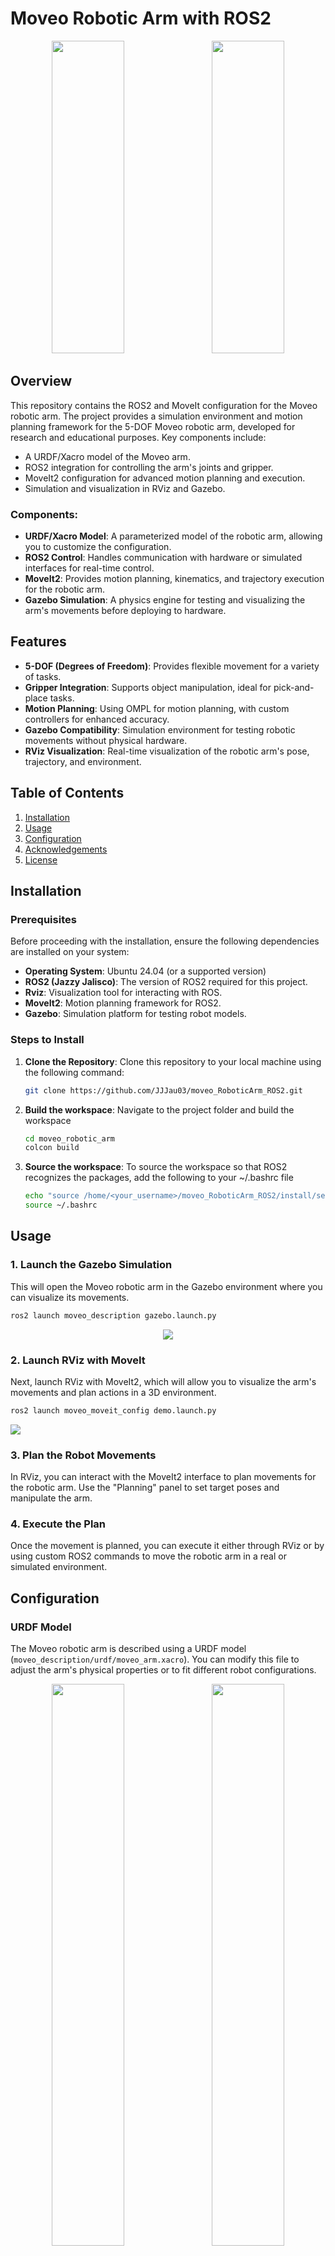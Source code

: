 # Moveo Robotic Arm with ROS2

<p align="center">
  <img src="assets/moveo3.png" width="48%" height="500" style="margin-right: 2%;" />
  <img src="assets/moveo2.png" width="48%" height="500"/>
</p>

## Overview
This repository contains the ROS2 and MoveIt configuration for the Moveo robotic arm. The project provides a simulation environment and motion planning framework for the 5-DOF Moveo robotic arm, developed for research and educational purposes. Key components include:
- A URDF/Xacro model of the Moveo arm.
- ROS2 integration for controlling the arm's joints and gripper.
- MoveIt2 configuration for advanced motion planning and execution.
- Simulation and visualization in RViz and Gazebo.

### Components:
- **URDF/Xacro Model**: A parameterized model of the robotic arm, allowing you to customize the configuration.
- **ROS2 Control**: Handles communication with hardware or simulated interfaces for real-time control.
- **MoveIt2**: Provides motion planning, kinematics, and trajectory execution for the robotic arm.
- **Gazebo Simulation**: A physics engine for testing and visualizing the arm's movements before deploying to hardware.

## Features
- **5-DOF (Degrees of Freedom)**: Provides flexible movement for a variety of tasks.
- **Gripper Integration**: Supports object manipulation, ideal for pick-and-place tasks.
- **Motion Planning**: Using OMPL for motion planning, with custom controllers for enhanced accuracy.
- **Gazebo Compatibility**: Simulation environment for testing robotic movements without physical hardware.
- **RViz Visualization**: Real-time visualization of the robotic arm's pose, trajectory, and environment.

## Table of Contents
1. [Installation](#installation)
2. [Usage](#usage)
3. [Configuration](#configuration)
4. [Acknowledgements](#Acknowledgements)
5. [License](#license)

## Installation
### Prerequisites
Before proceeding with the installation, ensure the following dependencies are installed on your system:

- **Operating System**: Ubuntu 24.04 (or a supported version)
- **ROS2 (Jazzy Jalisco)**: The version of ROS2 required for this project.
- **Rviz**: Visualization tool for interacting with ROS.
- **MoveIt2**: Motion planning framework for ROS2.
- **Gazebo**: Simulation platform for testing robot models.

### Steps to Install
1. **Clone the Repository**:
   Clone this repository to your local machine using the following command:
   ```bash
   git clone https://github.com/JJJau03/moveo_RoboticArm_ROS2.git
2. **Build the workspace**: Navigate to the project folder and build the workspace
   ```bash
   cd moveo_robotic_arm
   colcon build
3. **Source the workspace**: To source the workspace so that ROS2 recognizes the packages, add the following to your ~/.bashrc file
   ```bash
   echo "source /home/<your_username>/moveo_RoboticArm_ROS2/install/setup.bash" >> ~/.bashrc
   source ~/.bashrc
## Usage

### 1. Launch the Gazebo Simulation
This will open the Moveo robotic arm in the Gazebo environment where you can visualize its movements.
   ```bash
   ros2 launch moveo_description gazebo.launch.py
   ```
<p align="center">
  <img src="assets/moveo4.png" />
</p>

### 2. Launch RViz with MoveIt
Next, launch RViz with MoveIt2, which will allow you to visualize the arm's movements and plan actions in a 3D environment.
   ```bash
   ros2 launch moveo_moveit_config demo.launch.py
   ```
<p align="left">
  <img src="assets/moveo5.png" />
</p>

### 3. Plan the Robot Movements
In RViz, you can interact with the MoveIt2 interface to plan movements for the robotic arm. Use the "Planning" panel to set target poses and manipulate the arm.
### 4. Execute the Plan
Once the movement is planned, you can execute it either through RViz or by using custom ROS2 commands to move the robotic arm in a real or simulated environment.
## Configuration
### URDF Model
The Moveo robotic arm is described using a URDF model (`moveo_description/urdf/moveo_arm.xacro`). You can modify this file to adjust the arm's physical properties or to fit different robot configurations. 

<p align="center">
  <img src="assets/moveo1.gif" width="48%" style="margin-right: 2%;" />
  <img src="assets/moveo4.gif" width="48%" />
</p>

### MoveIt2 Setup
The MoveIt2 configuration files are located in the `moveo_moveit_config` folder. This includes:
- **MoveIt configuration YAML files**: These contain the robot's kinematic chain, motion planning settings, and trajectory constraints.
- **Launch files**: Used to start MoveIt2 and RViz for motion planning and execution.

### Gazebo Simulation
The simulation setup for Gazebo is found in the `moveo_description` directory. You can modify the launch files to adjust the environment or robot behavior within Gazebo.

## Contributing
We welcome contributions to improve this project! If you'd like to contribute, please follow these steps:
1. Fork this repository.
2. Create a new branch for your feature or bug fix.
3. Make changes and commit them.
4. Push your branch and create a pull request.
Make sure to follow the code style and best practices. If you are submitting a bug fix or enhancement, please create an issue first to discuss the changes

## Acknowledgements
- **BCN3D**: The 3D design of the Moveo robotic arm was created by [BCN3D](https://www.bcn3d.com/bcn3d-moveo-the-future-of-learning-robotic-arm/). Their contributions to the physical design of the robot are greatly appreciated.

## License
This project is licensed under the MIT License - see the [LICENSE](LICENSE) file for details.
